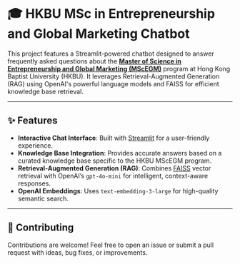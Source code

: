 # 🎓 HKBU MSc in Entrepreneurship and Global Marketing Chatbot

This project features a Streamlit-powered chatbot designed to answer frequently asked questions about the [**Master of Science in Entrepreneurship and Global Marketing (MScEGM)**](https://mscegm.hkbu.edu.hk/) program at Hong Kong Baptist University (HKBU). It leverages Retrieval-Augmented Generation (RAG) using OpenAI's powerful language models and FAISS for efficient knowledge base retrieval.

---

## ✨ Features

- **Interactive Chat Interface**: Built with [Streamlit](https://streamlit.io/) for a user-friendly experience.
- **Knowledge Base Integration**: Provides accurate answers based on a curated knowledge base specific to the HKBU MScEGM program.
- **Retrieval-Augmented Generation (RAG)**: Combines [FAISS](https://faiss.ai/) vector retrieval with OpenAI’s `gpt-4o-mini` for intelligent, context-aware responses.
- **OpenAI Embeddings**: Uses `text-embedding-3-large` for high-quality semantic search.

---

## 🤝 Contributing

Contributions are welcome! Feel free to open an issue or submit a pull request with ideas, bug fixes, or improvements.
